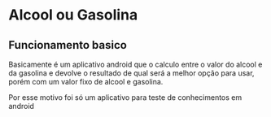 <h1>Alcool ou Gasolina</h1>

<h2>Funcionamento basico</h2>
<p>Basicamente é um aplicativo android que o calculo entre o valor do alcool e da gasolina 
e devolve o resultado de qual será a melhor opção para usar, porém com um valor fixo de alcool e gasolina.</p>
<p>Por esse motivo foi só um aplicativo para teste de conhecimentos em android</p>

